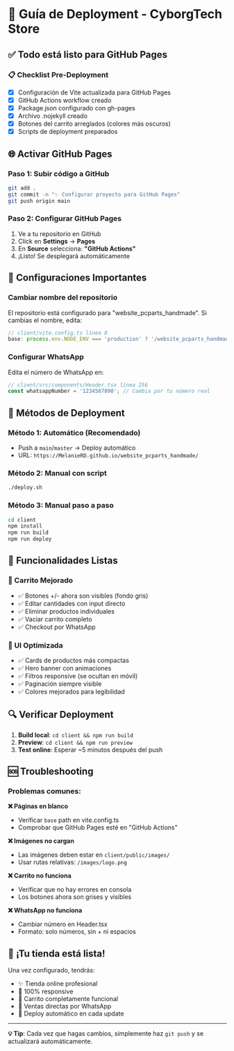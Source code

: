 # 🚀 Guía de Deployment - CyborgTech Store

## ✅ Todo está listo para GitHub Pages

### 📋 Checklist Pre-Deployment

- [x] Configuración de Vite actualizada para GitHub Pages
- [x] GitHub Actions workflow creado
- [x] Package.json configurado con gh-pages
- [x] Archivo .nojekyll creado
- [x] Botones del carrito arreglados (colores más oscuros)
- [x] Scripts de deployment preparados

## 🌐 Activar GitHub Pages

### Paso 1: Subir código a GitHub
```bash
git add .
git commit -m "✨ Configurar proyecto para GitHub Pages"
git push origin main
```

### Paso 2: Configurar GitHub Pages
1. Ve a tu repositorio en GitHub
2. Click en **Settings** → **Pages**  
3. En **Source** selecciona: **"GitHub Actions"**
4. ¡Listo! Se desplegará automáticamente

## 🔧 Configuraciones Importantes

### Cambiar nombre del repositorio
El repositorio está configurado para "website_pcparts_handmade". Si cambias el nombre, edita:
```typescript
// client/vite.config.ts línea 8
base: process.env.NODE_ENV === 'production' ? '/website_pcparts_handmade/' : '/',
```

### Configurar WhatsApp
Edita el número de WhatsApp en:
```javascript
// client/src/components/Header.tsx línea 256
const whatsappNumber = '1234567890'; // Cambia por tu número real
```

## 🚀 Métodos de Deployment

### Método 1: Automático (Recomendado)
- Push a `main`/`master` → Deploy automático
- URL: `https://MelanieRD.github.io/website_pcparts_handmade/`

### Método 2: Manual con script
```bash
./deploy.sh
```

### Método 3: Manual paso a paso  
```bash
cd client
npm install
npm run build
npm run deploy
```

## 📱 Funcionalidades Listas

### 🛒 Carrito Mejorado
- ✅ Botones +/- ahora son visibles (fondo gris)
- ✅ Editar cantidades con input directo
- ✅ Eliminar productos individuales
- ✅ Vaciar carrito completo
- ✅ Checkout por WhatsApp

### 🎨 UI Optimizada
- ✅ Cards de productos más compactas
- ✅ Hero banner con animaciones
- ✅ Filtros responsive (se ocultan en móvil)
- ✅ Paginación siempre visible
- ✅ Colores mejorados para legibilidad

## 🔍 Verificar Deployment

1. **Build local**: `cd client && npm run build`
2. **Preview**: `cd client && npm run preview` 
3. **Test online**: Esperar ~5 minutos después del push

## 🆘 Troubleshooting

### Problemas comunes:

**❌ Páginas en blanco**
- Verificar `base` path en vite.config.ts
- Comprobar que GitHub Pages esté en "GitHub Actions"

**❌ Imágenes no cargan**
- Las imágenes deben estar en `client/public/images/`
- Usar rutas relativas: `/images/logo.png`

**❌ Carrito no funciona**
- Verificar que no hay errores en consola
- Los botones ahora son grises y visibles

**❌ WhatsApp no funciona**  
- Cambiar número en Header.tsx
- Formato: solo números, sin + ni espacios

## 🎉 ¡Tu tienda está lista!

Una vez configurado, tendrás:
- ✨ Tienda online profesional
- 📱 100% responsive
- 🛒 Carrito completamente funcional
- 💬 Ventas directas por WhatsApp
- 🚀 Deploy automático en cada update

---

**💡 Tip**: Cada vez que hagas cambios, simplemente haz `git push` y se actualizará automáticamente.
